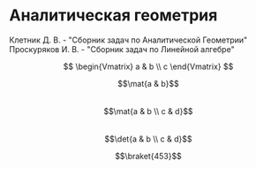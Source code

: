 # Аналитическая геометрия

Клетник Д. В. - "Сборник задач по Аналитической Геометрии"  
Проскуряков И. В. - "Сборник задач по Линейной алгебре"

$$
\begin{Vmatrix}
a & b \\ c
\end{Vmatrix}
$$

$$\newcommand{\braket}[1]{ \langle #1 \rangle }$$

$$\newcommand{\wrapmat}[2]{ \begin{#1} #2 \end{#1} }$$

$$\newcommand{\mat}[1]{\wrapmat{Vmatrix}{#1}}$$

$$\newcommand{\det}[1]{\wrapmat{vmatrix}{#1}}$$

$$\newcommand{\upline}[1]{\overline{#1}}$$

$$\newcommand{\dnline}[1]{\underline{#1}}$$

$$\mat{a & b}$$  
$$\mat{a & b \\ c & d}$$  
$$\det{a & b \\ c & d}$$  

$$\braket{453}$$
